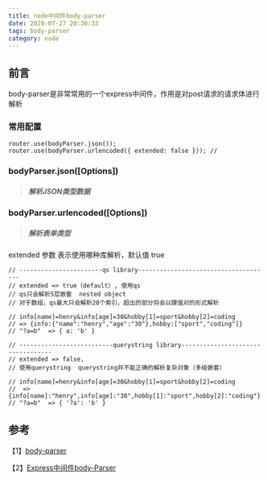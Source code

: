 ```yaml
---
title: node中间件body-parser
date: 2020-07-27 20:30:33
tags: body-parser
category: node
---
```

## 前言
body-parser是非常常用的一个express中间件，作用是对post请求的请求体进行解析
### 常用配置
```
router.use(bodyParser.json());
router.use(bodyParser.urlencoded({ extended: false })); // 
```

### bodyParser.json([Options])
> ##### 解析JSON类型数据

### bodyParser.urlencoded([Options])
> ##### 解析表单类型
 extended 参数 表示使用哪种库解析，默认值 true
 
 ```
 // -----------------------qs library-------------------------------------
// extended => true（default）, 使用qs 
// qs只会解析5层嵌套  nested object
// 对于数组，qs最大只会解析20个索引，超出的部分将会以键值对的形式解析

// info[name]=henry&info[age]=30&hobby[1]=sport&hobby[2]=coding
// => {info:{"name":"henry","age":"30"},hobby:["sport","coding"]}
// "?a=b"  => { a: 'b' }

// --------------------------querystring library----------------------------------
// extended => false,
// 使用querystring  querystring并不能正确的解析复杂对象（多级嵌套）

// info[name]=henry&info[age]=30&hobby[1]=sport&hobby[2]=coding
//  => {info[name]:"henry",info[age]:"30",hobby[1]:"sport",hobby[2]:"coding"}
// "?a=b"  => { '?a': 'b' }
 
 ```

## 参考

【1】[body-parser](https://github.com/expressjs/body-parser)

【2】[Express中间件body-Parser](https://www.cnblogs.com/chyingp/p/nodejs-learning-express-body-parser.html)